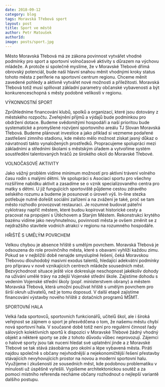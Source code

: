 ```yaml
---
date: 2018-09-12
category: blog
tags: Moravská Třebová sport
layout: post
title: Sport ve městě
author: Petr Matoušek
authorId: 
image: posts/sport.jpg
---
```

Město Moravská Třebová má ze zákona povinnost vytvářet vhodné podmínky pro sport a sportovní volnočasové aktivity s důrazem na výchovu mládeže. A protože si společně myslíme, že v Moravské Třebové dřímá obrovský potenciál, bude naší hlavní snahou měnit vhodnými kroky status tohoto města z periferie na sportovní centrum regionu. Chceme měnit zavedené pohledy a aktivně vytvářet nové možnosti a příležitosti. Moravská Třebová totiž musí splňovat základní parametry občanské vybavenosti a být konkurenceschopná s městy podobné velikosti v regionu.

VÝKONNOSTNÍ SPORT

Zprůhledníme financování klubů, spolků a organizací, které jsou dotovány z městského rozpočtu. Zveřejnění příjmů a výdajů bude podmínkou pro obdržení dotace. Budeme svědomitými hospodáři a naší prioritou bude systematické a promyšlené rozvíjení sportovního areálu TJ Slovan Moravská Třebová. Budeme plánovat investice a jako příklad si vezmeme podařené zastřešení zimního stadionu, kde město mělo možnost získat jasný důkaz o návratnosti takto vynaložených prostředků. Propracujeme spolupráci mezi základními a středními školami s městským úřadem a vytvoříme systém soustředění talentovaných hráčů ze širokého okolí do Moravské Třebové.

VOLNOČASOVÉ AKTIVITY

Jako vážný problém vidíme minimum možností pro aktivní trávení volného času rodin s malými dětmi. Ve spolupráci s Asociací sportu pro všechny rozšíříme nabídku aktivit a zasadíme se o vznik specializovaného centra pro matky s dětmi. U již fungujících sportoviště půjdeme cestou zdravého selského rozumu a budeme je posunovat o úroveň výš. In-line stezka potřebuje nutně dořešit sociální zařízení a na zvážení je také, proč se tam město rozhodlo provozovat restauraci. Je rozumné budovat páteřní cyklotrasy napříč městem, které budou kopírovat historické cesty a pracovat na propojení s Útěchovem a Starým Městem. Rekonstrukci krytého bazénu vidíme jako nevyhnutelnou, povinností města je ovšem změnit se z nejdražšího stavitele vodních atrakcí v regionu na rozumného hospodáře.

HŘIŠTĚ S UMĚLÝM POVRCHEM

Velkou chybou je absence hřiště s umělým povrchem. Moravská Třebová je odsouzena do role provinčního města, které s obavami vyhlíží každou zimu. Pokud se v nejbližší době nenajde smysluplné řešení, čeká Moravskou Třebovou dlouhodobý masivní exodus talentů, hledající adekvátní podmínky pro přípravu v nově vznikajících centrech mládeže sousedních měst. Bezvýchodnost situace ještě více dokresluje neschopnost jakékoliv dohody na užívání umělé trávy na zdejší Vojenské střední škole. Zajistíme dohodu s vedením Vojenské střední školy (popř. ministerstvem obrany) a městem Moravská Třebová, která umožní používat hřiště s umělým povrchem pro širší okruh uživatelů, než je tomu doposud. V další etapě zajistíme financování výstavby nového hřiště z dotačních programů MŠMT.

SPORTOVNÍ HALA

Velká řada sportovců, sportovních funkcionářů, učitelů škol, ale i široká veřejnost se zájmem o sport je přesvědčena o tom, že našemu městu chybí nová sportovní hala. V současné době totiž není pro regulérní činnost řady sálových kolektivních sportů k dispozici v Moravské Třebové žádný vhodný objekt a některé sporty se zde z tohoto důvodu vůbec neprovozují. Zájemci o halové sporty jsou tak nuceni hledat své uplatnění jinde a z Moravské Třebové se tak stává zásobárna pro okolní a lépe vybavená města. Piráti najdou společně s občany nejvhodnější a nejekonomičtější řešení přestavby stávajících nevyhovujících prostor na novou a moderní sportovní halu. Využijeme i zkušeností ze sousedních měst, kde podobnou problematiku v minulosti už úspěšně vyřešili. Vypíšeme architektonickou soutěž a za pomoci místního referenda necháme občany rozhodnout o nejlepší variantě dalšího postupu.

